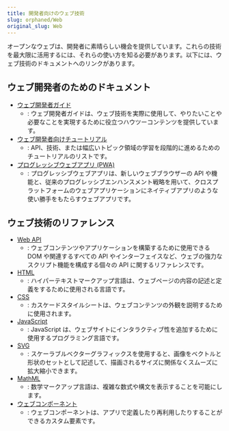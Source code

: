 ```yaml
---
title: 開発者向けのウェブ技術
slug: orphaned/Web
original_slug: Web
---
```


オープンなウェブは、開発者に素晴らしい機会を提供しています。これらの技術を最大限に活用するには、それらの使い方を知る必要があります。以下には、ウェブ技術のドキュメントへのリンクがあります。

## ウェブ開発者のためのドキュメント

- [ウェブ開発者ガイド](/ja/docs/Web/Guide)
  - : ウェブ開発者ガイドは、ウェブ技術を実際に使用して、やりたいことや必要なことを実現するために役立つハウツーコンテンツを提供しています。
- [ウェブ開発者向けチュートリアル](/ja/docs/Web/Tutorials)
  - : API、技術、または幅広いトピック領域の学習を段階的に進めるためのチュートリアルのリストです。
- [プログレッシブウェブアプリ (PWA)](/ja/docs/Web/Progressive_web_apps)
  - : プログレッシブウェブアプリは、新しいウェブブラウザーの API や機能と、従来のプログレッシブエンハンスメント戦略を用いて、クロスプラットフォームのウェブアプリケーションにネイティブアプリのような使い勝手をもたらすウェブアプリです。

## ウェブ技術のリファレンス

- [Web API](/ja/docs/Web/API)
  - : ウェブコンテンツやアプリケーションを構築するために使用できる DOM や関連するすべての API やインターフェイスなど、ウェブの強力なスクリプト機能を構成する個々の API に関するリファレンスです。
- [HTML](/ja/docs/Web/HTML)
  - : ハイパーテキストマークアップ言語は、ウェブページの内容の記述と定義をするために使用される言語です。
- [CSS](/ja/docs/Web/CSS)
  - : カスケードスタイルシートは、ウェブコンテンツの外観を説明するために使用されます。
- [JavaScript](/ja/docs/Web/JavaScript)
  - : JavaScript は、ウェブサイトにインタラクティブ性を追加するために使用するプログラミング言語です。
- [SVG](/ja/docs/Web/SVG)
  - : スケーラブルベクターグラフィックスを使用すると、画像をベクトルと形状のセットとして記述して、描画されるサイズに関係なくスムーズに拡大縮小できます。
- [MathML](/ja/docs/Web/MathML)
  - : 数学マークアップ言語は、複雑な数式や構文を表示することを可能にします。
- [ウェブコンポーネント](/ja/docs/Web/Web_Components)
  - : ウェブコンポーネントは、アプリで定義したり再利用したりすることができるカスタム要素です。
